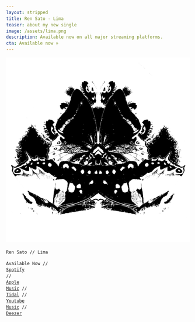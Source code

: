 ```yaml
---
layout: stripped
title: Ren Sato - Lima
teaser: about my new single
image: /assets/lima.png
description: Available now on all major streaming platforms.
cta: Available now »
---
```


![Ren Sato - Lima](/assets/lima.png)

<code>Ren Sato // Lima</code>

<code>Available Now // <a href="https://open.spotify.com/album/4MvATW987lyXgyzjAHxdYe">Spotify</a> // <a href="https://music.apple.com/us/album/lima-single/1530283021">Apple Music</a> // <a href="https://listen.tidal.com/album/154027894">Tidal</a> // <a href="https://music.youtube.com/playlist?list=OLAK5uy_l1whUy-kJ4CjxDOu1vFZdr8iub54RwrR8">Youtube Music</a> // <a href="https://www.deezer.com/en/album/170980552">Deezer</a></code>

